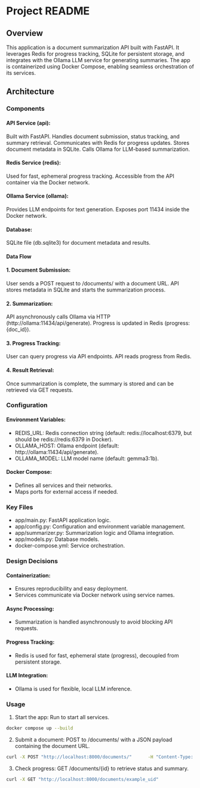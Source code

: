 # Project README

## Overview
This application is a document summarization API built with FastAPI. It leverages Redis for progress tracking, SQLite for persistent storage, and integrates with the Ollama LLM service for generating summaries. The app is containerized using Docker Compose, enabling seamless orchestration of its services.

## Architecture

### Components

#### API Service (api):
Built with FastAPI.
Handles document submission, status tracking, and summary retrieval.
Communicates with Redis for progress updates.
Stores document metadata in SQLite.
Calls Ollama for LLM-based summarization.
#### Redis Service (redis):
Used for fast, ephemeral progress tracking.
Accessible from the API container via the Docker network.
#### Ollama Service (ollama):
Provides LLM endpoints for text generation.
Exposes port 11434 inside the Docker network.
#### Database:
SQLite file (db.sqlite3) for document metadata and results.


#### Data Flow

#### 1. Document Submission:
User sends a POST request to /documents/ with a document URL.
API stores metadata in SQLite and starts the summarization process.
#### 2. Summarization:
API asynchronously calls Ollama via HTTP (http://ollama:11434/api/generate).
Progress is updated in Redis (progress:{doc_id}).
#### 3. Progress Tracking:
User can query progress via API endpoints.
API reads progress from Redis.
#### 4. Result Retrieval:
Once summarization is complete, the summary is stored and can be retrieved via GET requests.

### Configuration
#### Environment Variables:
- REDIS_URL: Redis connection string (default: redis://localhost:6379, but should be redis://redis:6379 in Docker).
- OLLAMA_HOST: Ollama endpoint (default: http://ollama:11434/api/generate).
- OLLAMA_MODEL: LLM model name (default: gemma3:1b).
#### Docker Compose:
- Defines all services and their networks.
- Maps ports for external access if needed.
### Key Files
- app/main.py: FastAPI application logic.
- app/config.py: Configuration and environment variable management.
- app/summarizer.py: Summarization logic and Ollama integration.
- app/models.py: Database models.
- docker-compose.yml: Service orchestration.

### Design Decisions
#### Containerization:
- Ensures reproducibility and easy deployment.
- Services communicate via Docker network using service names.
#### Async Processing:
- Summarization is handled asynchronously to avoid blocking API requests.
#### Progress Tracking:
- Redis is used for fast, ephemeral state (progress), decoupled from persistent storage.
#### LLM Integration:
- Ollama is used for flexible, local LLM inference.
### Usage
1. Start the app:
Run to start all services.
```sh
docker compose up --build
``` 
2. Submit a document:
POST to /documents/ with a JSON payload containing the document URL.
```sh
curl -X POST "http://localhost:8000/documents/"      -H "Content-Type: application/json"      -d '{"name": "example_name", "URL": "example_url"}'
```
3. Check progress:
GET /documents/{id} to retrieve status and summary.
```sh
curl -X GET "http://localhost:8000/documents/example_uid"
```